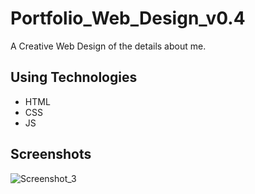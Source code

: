 # Portfolio_Web_Design_v0.4
A Creative Web Design of the details about me.

## Using Technologies
 - HTML
 - CSS
 - JS
 
 ## Screenshots
 ![Screenshot_3](https://user-images.githubusercontent.com/90706926/216526221-f4e4aab0-7b24-4d67-972f-8d791513fc45.png)
